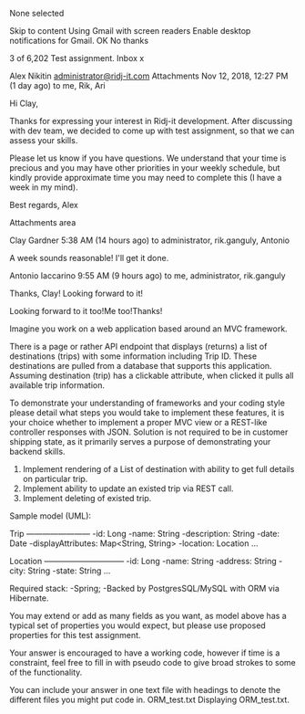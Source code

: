 
None selected

Skip to content
Using Gmail with screen readers
Enable desktop notifications for Gmail.
   OK  No thanks

3 of 6,202
Test assignment.
Inbox
x

Alex Nikitin <administrator@ridj-it.com>
Attachments
Nov 12, 2018, 12:27 PM (1 day ago)
to me, Rik, Ari

Hi Clay,

Thanks for expressing your interest in Ridj-it development. After discussing with dev team, we decided to come up with test assignment, so that we can assess your skills.

Please let us know if you have questions. We understand that your time is precious and you may have other priorities in your weekly schedule, but kindly provide approximate time you may need to complete this (I have a week in my mind).

Best regards,
Alex



Attachments area

Clay Gardner
5:38 AM (14 hours ago)
to administrator, rik.ganguly, Antonio

A week sounds reasonable! I'll get it done.


Antonio Iaccarino
9:55 AM (9 hours ago)
to me, administrator, rik.ganguly

Thanks, Clay! Looking forward to it!

Looking forward to it too!Me too!Thanks!

Imagine you work on a web application based around an MVC framework.

There is a page or rather API endpoint that displays (returns) a list of destinations (trips) with some information including Trip ID. These destinations are pulled from a database that supports this application. Assuming destination (trip) has a clickable attribute, when clicked it pulls all available trip information.

To demonstrate your understanding of frameworks and your coding style please detail what steps you would take to implement these features, it is your choice whether to implement a proper MVC view or a REST-like controller responses with JSON. Solution is not required to be in customer shipping state, as it primarily serves a purpose of demonstrating your backend skills.
1) Implement rendering of a List of destination with ability to get full details on particular trip.
2) Implement ability to update an existed trip via REST call.
3) Implement deleting of existed trip.


Sample model (UML):

 Trip
————————
 -id: Long
 -name: String
 -description: String
 -date: Date
 -displayAttributes: Map<String, String>
 -location: Location
 ...

 Location
——————————
 -id: Long
 -name: String
 -address: String
 -city: String
 -state: String
 ...

Required stack:
-Spring;
-Backed by PostgresSQL/MySQL with ORM via Hibernate.

You may extend or add as many fields as you want, as model above has a typical set of properties you would expect, but please use proposed properties for this test assignment.

Your answer is encouraged to have a working code, however if time is a constraint, feel free to fill in with pseudo code to give broad strokes to some of the functionality.

You can include your answer in one text file with headings to denote the different files you might put code in.
ORM_test.txt
Displaying ORM_test.txt.
